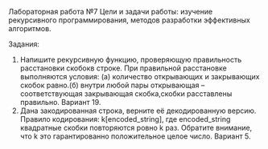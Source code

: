 Лабораторная работа №7
Цели и задачи работы: изучение рекурсивного программирования, методов разработки эффективных алгоритмов.

Задания:
1. Напишите рекурсивную функцию, проверяющую правильность расстановки скобокв строке. При правильной расстановке выполняются условия: (а) количество открывающих и закрывающих скобок равно.(б) внутри любой пары открывающая – соответствующая закрывающая скобка,скобки расставлены правильно. Вариант 19.
2. Дана закодированная строка, верните её декодированную версию. Правило кодирования: k[encoded_string], где encoded_string квадратные скобки повторяются ровно k раз. Обратите внимание, что k это гарантированно положительное целое число. Вариант 5.
